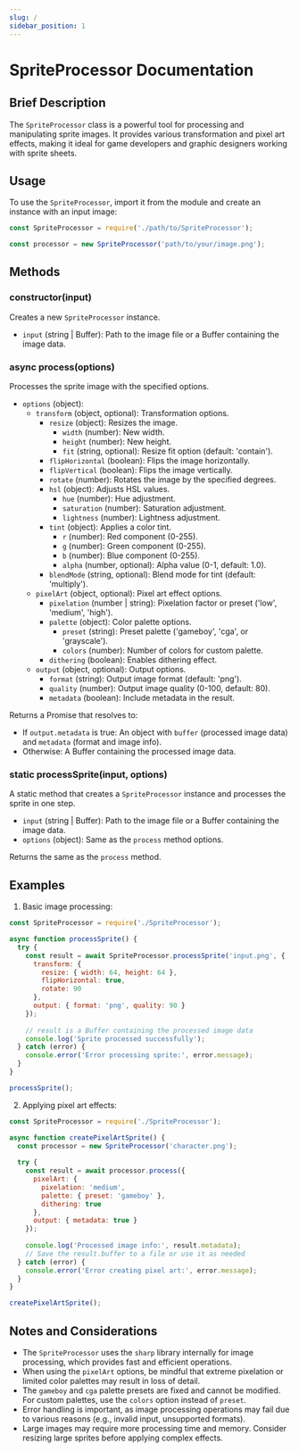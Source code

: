 ```yaml
---
slug: /
sidebar_position: 1
---
```

# SpriteProcessor Documentation

## Brief Description
The `SpriteProcessor` class is a powerful tool for processing and manipulating sprite images. It provides various transformation and pixel art effects, making it ideal for game developers and graphic designers working with sprite sheets.

## Usage
To use the `SpriteProcessor`, import it from the module and create an instance with an input image:

```javascript
const SpriteProcessor = require('./path/to/SpriteProcessor');

const processor = new SpriteProcessor('path/to/your/image.png');
```

## Methods

### constructor(input)
Creates a new `SpriteProcessor` instance.

- `input` (string | Buffer): Path to the image file or a Buffer containing the image data.

### async process(options)
Processes the sprite image with the specified options.

- `options` (object):
  - `transform` (object, optional): Transformation options.
    - `resize` (object): Resizes the image.
      - `width` (number): New width.
      - `height` (number): New height.
      - `fit` (string, optional): Resize fit option (default: 'contain').
    - `flipHorizontal` (boolean): Flips the image horizontally.
    - `flipVertical` (boolean): Flips the image vertically.
    - `rotate` (number): Rotates the image by the specified degrees.
    - `hsl` (object): Adjusts HSL values.
      - `hue` (number): Hue adjustment.
      - `saturation` (number): Saturation adjustment.
      - `lightness` (number): Lightness adjustment.
    - `tint` (object): Applies a color tint.
      - `r` (number): Red component (0-255).
      - `g` (number): Green component (0-255).
      - `b` (number): Blue component (0-255).
      - `alpha` (number, optional): Alpha value (0-1, default: 1.0).
    - `blendMode` (string, optional): Blend mode for tint (default: 'multiply').
  - `pixelArt` (object, optional): Pixel art effect options.
    - `pixelation` (number | string): Pixelation factor or preset ('low', 'medium', 'high').
    - `palette` (object): Color palette options.
      - `preset` (string): Preset palette ('gameboy', 'cga', or 'grayscale').
      - `colors` (number): Number of colors for custom palette.
    - `dithering` (boolean): Enables dithering effect.
  - `output` (object, optional): Output options.
    - `format` (string): Output image format (default: 'png').
    - `quality` (number): Output image quality (0-100, default: 80).
    - `metadata` (boolean): Include metadata in the result.

Returns a Promise that resolves to:
- If `output.metadata` is true: An object with `buffer` (processed image data) and `metadata` (format and image info).
- Otherwise: A Buffer containing the processed image data.

### static processSprite(input, options)
A static method that creates a `SpriteProcessor` instance and processes the sprite in one step.

- `input` (string | Buffer): Path to the image file or a Buffer containing the image data.
- `options` (object): Same as the `process` method options.

Returns the same as the `process` method.

## Examples

1. Basic image processing:

```javascript
const SpriteProcessor = require('./SpriteProcessor');

async function processSprite() {
  try {
    const result = await SpriteProcessor.processSprite('input.png', {
      transform: {
        resize: { width: 64, height: 64 },
        flipHorizontal: true,
        rotate: 90
      },
      output: { format: 'png', quality: 90 }
    });
    
    // result is a Buffer containing the processed image data
    console.log('Sprite processed successfully');
  } catch (error) {
    console.error('Error processing sprite:', error.message);
  }
}

processSprite();
```

2. Applying pixel art effects:

```javascript
const SpriteProcessor = require('./SpriteProcessor');

async function createPixelArtSprite() {
  const processor = new SpriteProcessor('character.png');
  
  try {
    const result = await processor.process({
      pixelArt: {
        pixelation: 'medium',
        palette: { preset: 'gameboy' },
        dithering: true
      },
      output: { metadata: true }
    });
    
    console.log('Processed image info:', result.metadata);
    // Save the result.buffer to a file or use it as needed
  } catch (error) {
    console.error('Error creating pixel art:', error.message);
  }
}

createPixelArtSprite();
```

## Notes and Considerations
- The `SpriteProcessor` uses the `sharp` library internally for image processing, which provides fast and efficient operations.
- When using the `pixelArt` options, be mindful that extreme pixelation or limited color palettes may result in loss of detail.
- The `gameboy` and `cga` palette presets are fixed and cannot be modified. For custom palettes, use the `colors` option instead of `preset`.
- Error handling is important, as image processing operations may fail due to various reasons (e.g., invalid input, unsupported formats).
- Large images may require more processing time and memory. Consider resizing large sprites before applying complex effects.
